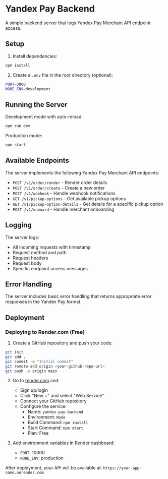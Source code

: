 # Yandex Pay Backend

A simple backend server that logs Yandex Pay Merchant API endpoint access.

## Setup

1. Install dependencies:
```bash
npm install
```

2. Create a `.env` file in the root directory (optional):
```bash
PORT=3000
NODE_ENV=development
```

## Running the Server

Development mode with auto-reload:
```bash
npm run dev
```

Production mode:
```bash
npm start
```

## Available Endpoints

The server implements the following Yandex Pay Merchant API endpoints:

- `POST /v1/order/render` - Render order details
- `POST /v1/order/create` - Create a new order
- `POST /v1/webhook` - Handle webhook notifications
- `GET /v1/pickup-options` - Get available pickup options
- `GET /v1/pickup-option-details` - Get details for a specific pickup option
- `POST /v1/onboard` - Handle merchant onboarding

## Logging

The server logs:
- All incoming requests with timestamp
- Request method and path
- Request headers
- Request body
- Specific endpoint access messages

## Error Handling

The server includes basic error handling that returns appropriate error responses in the Yandex Pay format.

## Deployment

### Deploying to Render.com (Free)

1. Create a GitHub repository and push your code:
```bash
git init
git add .
git commit -m "Initial commit"
git remote add origin <your-github-repo-url>
git push -u origin main
```

2. Go to [render.com](https://render.com) and:
   - Sign up/login
   - Click "New +" and select "Web Service"
   - Connect your GitHub repository
   - Configure the service:
     - Name: `yandex-pay-backend`
     - Environment: `Node`
     - Build Command: `npm install`
     - Start Command: `npm start`
     - Plan: Free

3. Add environment variables in Render dashboard:
   - `PORT`: 10000
   - `NODE_ENV`: production

After deployment, your API will be available at: `https://your-app-name.onrender.com` 